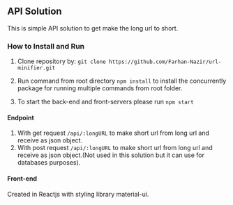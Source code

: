 ## API Solution
This is simple API solution to get make the long url to short.

### How to Install and Run
1. Clone repository by:  `git clone https://github.com/Farhan-Nazir/url-minifier.git`

2. Run command from root directory `npm install` to install the concurrently package for running multiple commands from root folder.

3. To start the back-end and front-servers please run `npm start`

#### Endpoint
1. With get request `/api/:longURL` to make short url from long url and receive as json object.
2. With post request `/api/:longURL` to make short url from long url and receive as json object.(Not used in this solution but it can use for databases purposes).

 #### Front-end 
 Created in Reactjs with styling library material-ui.  
